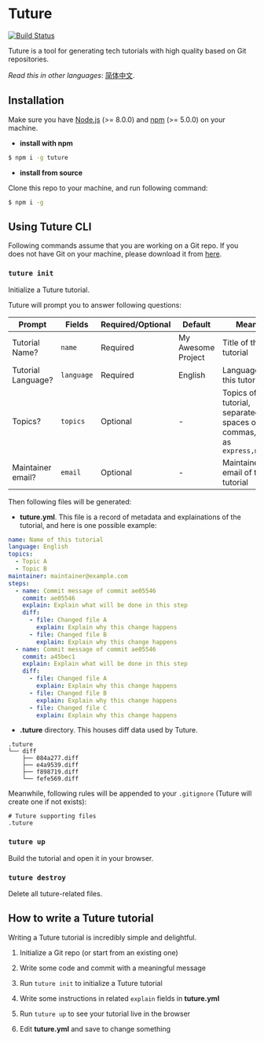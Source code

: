 # Tuture

[![Build Status](https://travis-ci.com/tutureproject/prototype.svg?branch=master)](https://travis-ci.com/tutureproject/prototype)

Tuture is a tool for generating tech tutorials with high quality based on Git repositories.

*Read this in other languages*: [简体中文](README.zh-CN.md).

## Installation

Make sure you have [Node.js](https://nodejs.org/) (>= 8.0.0) and [npm](https://www.npmjs.com/) (>= 5.0.0) on your machine.

- **install with npm**

```bash
$ npm i -g tuture
```

- **install from source**

Clone this repo to your machine, and run following command:

```bash
$ npm i -g
```

## Using Tuture CLI

Following commands assume that you are working on a Git repo. If you does not have Git on your machine, please download it from [here](https://git-scm.com/downloads).

### `tuture init`

Initialize a Tuture tutorial.

Tuture will prompt you to answer following questions:

| Prompt             | Fields     | Required/Optional | Default            | Meaning                                                      |
| ------------------ | ---------- | ----------------- | ------------------ | ------------------------------------------------------------ |
| Tutorial Name?     | `name`     | Required          | My Awesome Project | Title of this tutorial                                       |
| Tutorial Language? | `language` | Required          | English            | Language of this tutorial                                    |
| Topics?            | `topics`   | Optional          | -                  | Topics of this tutorial, separated with spaces or commas, such as `express,mongodb` |
| Maintainer email?  | `email`    | Optional          | -                  | Maintainer email of this tutorial                            |

Then following files will be generated:

- **tuture.yml**. This file is a record of metadata and explainations of the tutorial, and here is one possible example:

```yaml
name: Name of this tutorial
language: English
topics:
  - Topic A
  - Topic B
maintainer: maintainer@example.com
steps:
  - name: Commit message of commit ae05546
    commit: ae05546
    explain: Explain what will be done in this step
    diff:
      - file: Changed file A
        explain: Explain why this change happens
      - file: Changed file B
        explain: Explain why this change happens
  - name: Commit message of commit ae05546
    commit: a45bec1
    explain: Explain what will be done in this step
    diff:
      - file: Changed file A
        explain: Explain why this change happens
      - file: Changed file B
        explain: Explain why this change happens
      - file: Changed file C
        explain: Explain why this change happens
```

- **.tuture** directory. This houses diff data used by Tuture.

```
.tuture
└── diff
    ├── 084a277.diff
    ├── e4a9539.diff
    ├── f898719.diff
    └── fefe569.diff
```

Meanwhile, following rules will be appended to your `.gitignore` (Tuture will create one if not exists):

```
# Tuture supporting files
.tuture
```

### `tuture up`

Build the tutorial and open it in your browser.

### `tuture destroy`

Delete all tuture-related files.

## How to write a Tuture tutorial

Writing a Tuture tutorial is incredibly simple and delightful.

1. Initialize a Git repo (or start from an existing one)

2. Write some code and commit with a meaningful message

3. Run `tuture init` to initialize a Tuture tutorial

4. Write some instructions in related `explain` fields in **tuture.yml**

5. Run `tuture up` to see your tutorial live in the browser

6. Edit **tuture.yml** and save to change something
